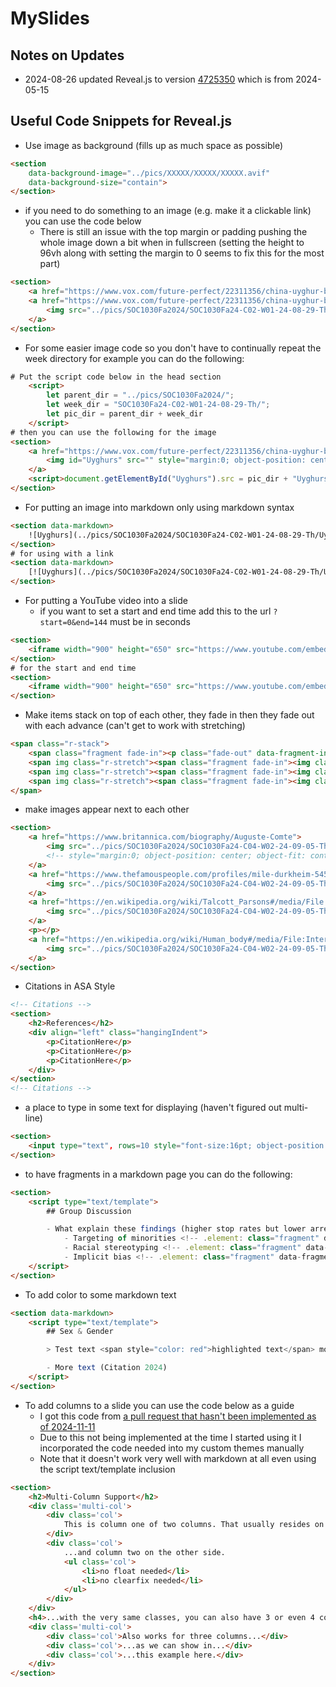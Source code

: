 # MySlides

## Notes on Updates

- 2024-08-26 updated Reveal.js to version [4725350](https://github.com/hakimel/reveal.js/tree/472535065c7525abf0cc9df51c66f19fd2d2204f) which is from 2024-05-15

## Useful Code Snippets for Reveal.js

- Use image as background (fills up as much space as possible)

```html
<section
    data-background-image="../pics/XXXXX/XXXXX/XXXXX.avif"
    data-background-size="contain">
</section>
```

- if you need to do something to an image (e.g. make it a clickable link) you can use the code below
    - There is still an issue with the top margin or padding pushing the whole image down a bit when in fullscreen (setting the height to 96vh along with setting the margin to 0 seems to fix this for the most part)

```html
<section>
    <a href="https://www.vox.com/future-perfect/22311356/china-uyghur-birthrate-sterilization-genocide"><img src="../pics/SOC1030Fa2024/SOC1030Fa24-C02-W01-24-08-29-Th/Uyghurs.avif" style="margin:0; object-position: center; object-fit: contain; height: 96vh; width: 100vw"></a>
    <a href="https://www.vox.com/future-perfect/22311356/china-uyghur-birthrate-sterilization-genocide">
        <img src="../pics/SOC1030Fa2024/SOC1030Fa24-C02-W01-24-08-29-Th/Uyghurs.avif" style="margin:0; object-position: center; object-fit: contain; height: 96vh; width: 100vw">
    </a>
</section>
```

- For some easier image code so you don't have to continually repeat the week directory for example you can do the following:

```html
# Put the script code below in the head section
    <script>
        let parent_dir = "../pics/SOC1030Fa2024/";
        let week_dir = "SOC1030Fa24-C02-W01-24-08-29-Th/";
        let pic_dir = parent_dir + week_dir
    </script>
# then you can use the following for the image
<section>
    <a href="https://www.vox.com/future-perfect/22311356/china-uyghur-birthrate-sterilization-genocide">
        <img id="Uyghurs" src="" style="margin:0; object-position: center; object-fit: contain; height: 76vh; width: 100vw">
    </a>
    <script>document.getElementById("Uyghurs").src = pic_dir + "Uyghurs.avif";</script>
</section>
```

- For putting an image into markdown only using markdown syntax

```html
<section data-markdown>
    ![Uyghurs](../pics/SOC1030Fa2024/SOC1030Fa24-C02-W01-24-08-29-Th/Uyghurs.avif)
</section>
# for using with a link
<section data-markdown>
    [![Uyghurs](../pics/SOC1030Fa2024/SOC1030Fa24-C02-W01-24-08-29-Th/Uyghurs.avif)](https://www.vox.com/future-perfect/22311356/china-uyghur-birthrate-sterilization-genocide)
</section>

```

- For putting a YouTube video into a slide
    - if you want to set a start and end time add this to the url `?start=0&end=144` must be in seconds

```html
<section>
    <iframe width="900" height="650" src="https://www.youtube.com/embed/5tc2X8xLGPI" frameborder="0" allowfullscreen></iframe>
</section>
# for the start and end time
<section>
    <iframe width="900" height="650" src="https://www.youtube.com/embed/5tc2X8xLGPI?start=0&end=144" frameborder="0" allowfullscreen></iframe>
</section>
```

- Make items stack on top of each other, they fade in then they fade out with each advance (can't get to work with stretching)

```html
<span class="r-stack">
    <span class="fragment fade-in"><p class="fade-out" data-fragment-index="0">Test</p></span>
    <span img class="r-stretch"><span class="fragment fade-in"><img class="fragment fade-out" src="https://picsum.photos/450/300"/></span></span>
    <span img class="r-stretch"><span class="fragment fade-in"><img class="fragment fade-out" src="https://picsum.photos/300/450"/></span></span>
    <span img class="r-stretch"><span class="fragment fade-in"><img class="fragment fade-out" src="https://picsum.photos/400/400"/></span></span>
</span>
```

- make images appear next to each other

```html
<section>
    <a href="https://www.britannica.com/biography/Auguste-Comte">
        <img src="../pics/SOC1030Fa2024/SOC1030Fa24-C04-W02-24-09-05-Th/Auguste-Comte-Tony-Toullion-Bibliotheque-Nationale-Paris.webp" height="400">
        <!-- style="margin:0; object-position: center; object-fit: contain; height: 96vh; width: 100vw" -->
    </a>
    <a href="https://www.thefamouspeople.com/profiles/mile-durkheim-5451.php">
        <img src="../pics/SOC1030Fa2024/SOC1030Fa24-C04-W02-24-09-05-Th/emile-durkheim-7.webp" height="400">
    </a>
    <a href="https://en.wikipedia.org/wiki/Talcott_Parsons#/media/File:Talcott_Parsons_(photo).jpg">
        <img src="../pics/SOC1030Fa2024/SOC1030Fa24-C04-W02-24-09-05-Th/Talcott_Parsons_(photo).jpg" height="400">
    </a>
    <p></p>
    <a href="https://en.wikipedia.org/wiki/Human_body#/media/File:Internal_Organs_of_the_Human_Body_from_The_Household_Physician,_1905_(6404030777).jpg">
        <img src="../pics/SOC1030Fa2024/SOC1030Fa24-C04-W02-24-09-05-Th/518px-Internal_Organs_of_the_Human_Body_from_The_Household_Physician,_1905_(6404030777).avif" width="400">
    </a>
</section>
```

- Citations in ASA Style

```html
<!-- Citations -->
<section>
    <h2>References</h2>
    <div align="left" class="hangingIndent">
        <p>CitationHere</p>
        <p>CitationHere</p>
        <p>CitationHere</p>
    </div>
</section>
<!-- Citations -->
```

- a place to type in some text for displaying (haven't figured out multi-line)

```html
<section>
    <input type="text", rows=10 style="font-size:16pt; object-position: center; object-fit: contain; height: 25vh; width: 50vw">
</section>
```

- to have fragments in a markdown page you can do the following:

```html
<section>
    <script type="text/template">
        ## Group Discussion

        - What explain these findings (higher stop rates but lower arrest rates) based on what we have learned about race and racism?
            - Targeting of minorities <!-- .element: class="fragment" data-fragment-index="1" -->
            - Racial stereotyping <!-- .element: class="fragment" data-fragment-index="2" -->
            - Implicit bias <!-- .element: class="fragment" data-fragment-index="3" -->
    </script>
</section>
```

- To add color to some markdown text

```html
<section data-markdown>
    <script type="text/template">
        ## Sex & Gender

        > Test text <span style="color: red">highlighted text</span> more test text

        - More text (Citation 2024)
    </script>
</section>
```

- To add columns to a slide you can use the code below as a guide
    - I got this code from [a pull request that hasn't been implemented as of 2024-11-11](https://github.com/hakimel/reveal.js/pull/2031/files)
    - Due to this not being implemented at the time I started using it I incorporated the code needed into my custom themes manually
    - Note that it doesn't work very well with markdown at all even using the script text/template inclusion

```html
<section>
    <h2>Multi-Column Support</h2>
    <div class='multi-col'>
        <div class='col'>
            This is column one of two columns. That usually resides on the left...
        </div>
        <div class='col'>
            ...and column two on the other side.
            <ul class='col'>
                <li>no float needed</li>
                <li>no clearfix needed</li>
            </ul>
        </div>
    </div>
    <h4>...with the very same classes, you can also have 3 or even 4 columns:</h4>
    <div class='multi-col'>
        <div class='col'>Also works for three columns...</div>
        <div class='col'>...as we can show in...</div>
        <div class='col'>...this example here.</div>
    </div>
</section>
```
